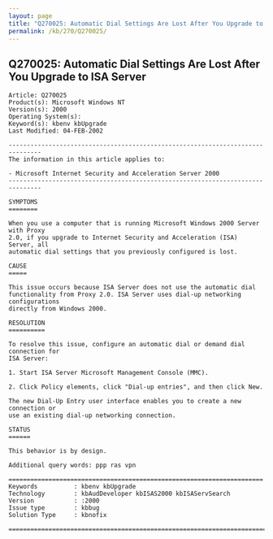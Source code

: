 ```yaml
---
layout: page
title: "Q270025: Automatic Dial Settings Are Lost After You Upgrade to ISA Server"
permalink: /kb/270/Q270025/
---
```


## Q270025: Automatic Dial Settings Are Lost After You Upgrade to ISA Server

	Article: Q270025
	Product(s): Microsoft Windows NT
	Version(s): 2000
	Operating System(s): 
	Keyword(s): kbenv kbUpgrade
	Last Modified: 04-FEB-2002
	
	-------------------------------------------------------------------------------
	The information in this article applies to:
	
	- Microsoft Internet Security and Acceleration Server 2000 
	-------------------------------------------------------------------------------
	
	SYMPTOMS
	========
	
	When you use a computer that is running Microsoft Windows 2000 Server with Proxy
	2.0, if you upgrade to Internet Security and Acceleration (ISA) Server, all
	automatic dial settings that you previously configured is lost.
	
	CAUSE
	=====
	
	This issue occurs because ISA Server does not use the automatic dial
	functionality from Proxy 2.0. ISA Server uses dial-up networking configurations
	directly from Windows 2000.
	
	RESOLUTION
	==========
	
	To resolve this issue, configure an automatic dial or demand dial connection for
	ISA Server:
	
	1. Start ISA Server Microsoft Management Console (MMC).
	
	2. Click Policy elements, click "Dial-up entries", and then click New.
	
	The new Dial-Up Entry user interface enables you to create a new connection or
	use an existing dial-up networking connection.
	
	STATUS
	======
	
	This behavior is by design.
	
	Additional query words: ppp ras vpn
	
	======================================================================
	Keywords          : kbenv kbUpgrade 
	Technology        : kbAudDeveloper kbISAS2000 kbISAServSearch
	Version           : :2000
	Issue type        : kbbug
	Solution Type     : kbnofix
	
	=============================================================================
	
